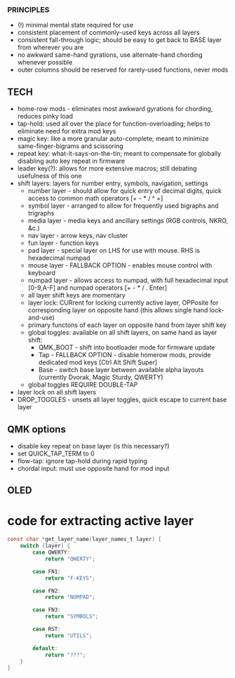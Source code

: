 ### PRINCIPLES
* (!) minimal mental state required for use
* consistent placement of commonly-used keys across all layers
* consistent fall-through logic; should be easy to get back to BASE layer from wherever you are
* no awkward same-hand gyrations, use alternate-hand chording whenever possible
* outer columns should be reserved for rarely-used functions, never mods
## TECH
* home-row mods - eliminates most awkward gyrations for chording, reduces pinky load
* tap-hold: used all over the place for function-overloading; helps to eliminate need for extra mod keys
* magic key: like a more granular auto-complete; meant to minimize same-finger-bigrams and scissoring
* repeat key: what-it-says-on-the-tin; meant to compensate for globally disabling auto key repeat in firmware
* leader key(?): allows for more extensive macros; still debating usefulness of this one
* shift layers: layers for number entry, symbols, navigation, settings
    *  number layer - should allow for quick entry of decimal digits, quick access to common math operators [+ - * / ^ =]
    *  symbol layer - arranged to allow for frequently used bigraphs and trigraphs
    *  media layer - media keys and ancillary settings (RGB controls, NKRO, &c.)
    *  nav layer - arrow keys, nav cluster
    *  fun layer - function keys
    *  pad layer - special layer on LHS for use with mouse. RHS is hexadecimal numpad
    *  mouse layer - FALLBACK OPTION - enables mouse control with keyboard
    *  numpad layer - allows access to numpad, with full hexadecimal input [0-9,A-F] and numpad operators [+ - * / . Enter]
    *  all layer shift keys are momentary
    *  layer lock: CURrent for locking currently active layer, OPPosite for corresponding layer on opposite hand (this allows single hand lock-and-use)
    *  primary functons of each layer on opposite hand from layer shift key
    *  global toggles: available on all shift layers, on same hand as layer shift:
        * QMK_BOOT - shift into bootloader mode for firmware update
        * Tap - FALLBACK OPTION - disable homerow mods, provide dedicated mod keys [Ctrl Alt Shift Super]
        * Base - switch base layer between available alpha layouts (currently Dvorak, Magic Sturdy, QWERTY)
    *  global toggles REQUIRE DOUBLE-TAP
* layer lock on all shift layers
* DROP_TOGGLES - unsets all layer toggles, quick escape to current base layer
## QMK options
* disable key repeat on base layer (is this necessary?)
* set QUICK_TAP_TERM to 0
* flow-tap: ignore tap-hold during rapid typing
* chordal input: must use opposite hand for mod input
## OLED

# code for extracting active layer
```C
const char *get_layer_name(layer_names_t layer) {
    switch (layer) {
        case QWERTY:
            return "QWERTY";

        case FN1:
            return "F-KEYS";

        case FN2:
            return "NUMPAD";

        case FN3:
            return "SYMBOLS";

        case RST:
            return "UTILS";

        default:
            return "???";
    }
}
```
